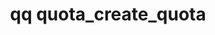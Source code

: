 ---
category: quota
command: quota_create_quota
keywords: qq, qq_cli, quota_create_quota
optional_options:
- alternate: []
  help: Path name
  name: --path
  required: false
- alternate: []
  help: File ID
  name: --id
  required: false
- alternate: []
  help: 'Quota limit in bytes. Both base-10 and base-2 shorthand names are accepted:
    GB or GiB, TB or TiB (e.g. 50GB)'
  name: --limit
  required: true
permalink: /qq-cli-command-guide/quota/quota_create_quota.html
positional_options: []
sidebar: qq_cli_command_reference_sidebar
summary: This section explains how to use the <code>qq quota_create_quota</code> command.
synopsis: Create a directory quota
title: qq quota_create_quota
usage: qq quota_create_quota [-h] [--path PATH] [--id ID] --limit LIMIT
zendesk_source: qq CLI Command Guide

---